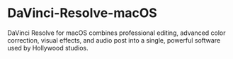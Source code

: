 # DaVinci-Resolve-macOS
DaVinci Resolve for macOS combines professional editing, advanced color correction, visual effects, and audio post into a single, powerful software used by Hollywood studios.

